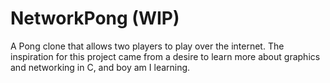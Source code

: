 # NetworkPong (WIP)
A Pong clone that allows two players to play over the internet. The inspiration for this project came from a desire to learn more about graphics and networking in C, and boy am I learning.
